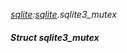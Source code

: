 _[sqlite](../../modules/sqlite/sqlite-module.md):[sqlite](../../modules/sqlite/sqlite-module.md).sqlite3\_mutex_
##### Struct sqlite3\_mutex
